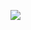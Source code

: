 ![](https://github-readme-stats.vercel.app/api?username=ArjenBack&show_icons=true&count_private=true)

<!---
ArjenBack/ArjenBack is a ✨ special ✨ repository because its `README.md` (this file) appears on your GitHub profile.
You can click the Preview link to take a look at your changes.
--->
